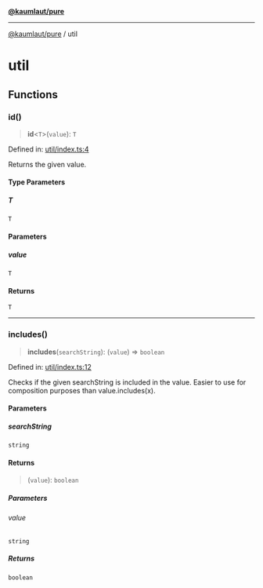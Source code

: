 [**@kaumlaut/pure**](README.md)

---

[@kaumlaut/pure](README.md) / util

# util

## Functions

### id()

> **id**\<`T`\>(`value`): `T`

Defined in: [util/index.ts:4](https://github.com/maxkaemmerer/pure/blob/a7ad7a360a83471e406b82c9f7c8fba490c59782/src/util/index.ts#L4)

Returns the given value.

#### Type Parameters

##### T

`T`

#### Parameters

##### value

`T`

#### Returns

`T`

---

### includes()

> **includes**(`searchString`): (`value`) => `boolean`

Defined in: [util/index.ts:12](https://github.com/maxkaemmerer/pure/blob/a7ad7a360a83471e406b82c9f7c8fba490c59782/src/util/index.ts#L12)

Checks if the given searchString is included in the value.
Easier to use for composition purposes than value.includes(x).

#### Parameters

##### searchString

`string`

#### Returns

> (`value`): `boolean`

##### Parameters

###### value

`string`

##### Returns

`boolean`
